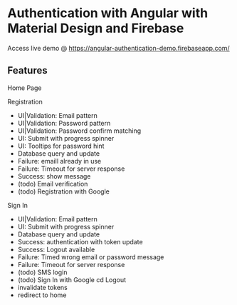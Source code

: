 # Authentication with Angular with Material Design and Firebase

Access live demo @ https://angular-authentication-demo.firebaseapp.com/

## Features
   
   Home Page

   Registration
   - UI|Validation: Email pattern
   - UI|Validation: Password pattern
   - UI|Validation: Password confirm matching
   - UI: Submit with progress spinner
   - UI: Tooltips for password hint
   - Database query and update
   - Failure: emaill already in use
   - Failure: Timeout for server response
   - Success: show message
   - (todo) Email verification
   - (todo) Registration with Google

   Sign In
   - UI|Validation: Email pattern
   - UI: Submit with progress spinner
   - Database query and update
   - Success: authentication with token update
   - Success: Logout available
   - Failure: Timed wrong email or password message
   - Failure: Timeout for server response 
   - (todo) SMS login
   - (todo) Sign In with Google
cd
   Logout
   - invalidate tokens
   - redirect to home
